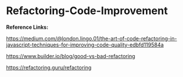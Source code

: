 # Refactoring-Code-Improvement

**Reference Links:**

https://medium.com/@london.lingo.01/the-art-of-code-refactoring-in-javascript-techniques-for-improving-code-quality-edbfd119584a

https://www.builder.io/blog/good-vs-bad-refactoring

https://refactoring.guru/refactoring